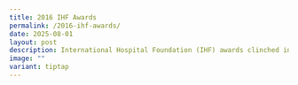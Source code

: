 ```yaml
---
title: 2016 IHF Awards
permalink: /2016-ihf-awards/
date: 2025-08-01
layout: post
description: International Hospital Foundation (IHF) awards clinched in 2016.
image: ""
variant: tiptap
---
```

